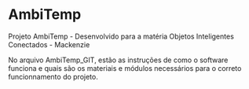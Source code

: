 # AmbiTemp
Projeto AmbiTemp - Desenvolvido para a matéria Objetos Inteligentes Conectados - Mackenzie

No arquivo AmbiTemp_GIT, estão as instruções de como o software funciona e quais são os materiais e módulos necessários para o correto funcionnamento do projeto.
